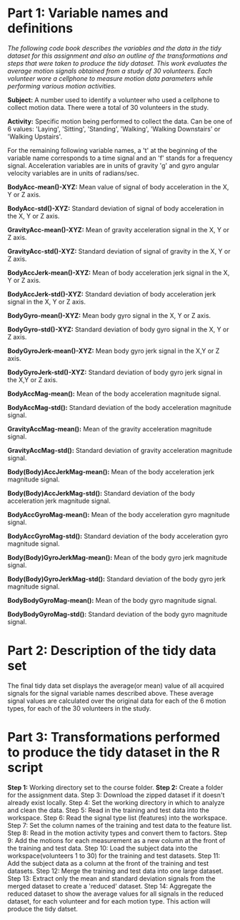 # Part 1:  Variable names and definitions

*The following code book describes the variables and the data in the tidy
dataset for this assignment and also an outline of the transformations and
steps that were taken to produce the tidy dataset.  This work evaluates the
average motion signals obtained from a study of 30 volunteers.  Each volunteer
wore a cellphone to measure motion data parameters while performing various 
motion activities.*


**Subject:** A number used to identify a volunteer who used a cellphone
             to collect motion data.  There were a total of 30 volunteers in
	     the study.

**Activity:**  Specific motion being performed to collect the data.  Can be 
	       one of 6 values:  'Laying', 'Sitting', 'Standing', 'Walking',
	       'Walking Downstairs' or 'Walking Upstairs'.


	
For the remaining following variable names, a 't' at the beginning of 
the variable name corresponds to a time signal and an 'f' stands for 
a frequency signal. Acceleration variables are in units of gravity 'g'
and gyro angular velocity variables are in units of radians/sec. 



**BodyAcc-mean()-XYZ:** Mean value of signal of body acceleration
in the X, Y or Z axis.

**BodyAcc-std()-XYZ:** Standard deviation of signal of body acceleration
in the X, Y or Z axis.
	
**GravityAcc-mean()-XYZ:** Mean of gravity acceleration signal in the
X, Y or Z axis.

**GravityAcc-std()-XYZ:** Standard deviation of signal of gravity in 
the X, Y or Z axis. 

**BodyAccJerk-mean()-XYZ:** Mean of body acceleration jerk signal in 
the X, Y or Z axis.

**BodyAccJerk-std()-XYZ:** Standard deviation of body acceleration jerk
signal in the X, Y or Z axis.

**BodyGyro-mean()-XYZ:** Mean body gyro signal in the X, Y or Z axis.

**BodyGyro-std()-XYZ:** Standard deviation of body gyro signal in the
X, Y or Z axis.

**BodyGyroJerk-mean()-XYZ:** Mean body gyro jerk signal in the X,Y or
Z axis.

**BodyGyroJerk-std()-XYZ:** Standard deviation of body gyro jerk signal
in the X,Y or Z axis.
	
**BodyAccMag-mean():** Mean of the body acceleration magnitude
signal.

**BodyAccMag-std():** Standard deviation of the body acceleration 
magnitude signal.

**GravityAccMag-mean():**  Mean of the gravity acceleration magnitude
signal.

**GravityAccMag-std():**   Standard deviation of gravity acceleration magnitude
signal.

**Body(Body)AccJerkMag-mean():** Mean of the body acceleration jerk 
magnitude signal.

**Body(Body)AccJerkMag-std():** Standard deviation of the body 
acceleration jerk magnitude signal.

**BodyAccGyroMag-mean():**  Mean of the body acceleration gyro magnitude
signal.

**BodyAccGyroMag-std():**  Standard deviation of the body acceleration gyro
magnitude signal.

**Body(Body)GyroJerkMag-mean():** Mean of the body gyro jerk magnitude 
signal.

**Body(Body)GyroJerkMag-std():** Standard deviation of the body gyro jerk 
magnitude signal.

**BodyBodyGyroMag-mean():** Mean of the body gyro magnitude signal.

**BodyBodyGyroMag-std():** Standard deviation of the body gyro magnitude
signal.
	
	
# Part 2:  Description of the tidy data set

The final tidy data set displays the average(or mean) value of all acquired 
signals for the signal variable names described above.  These average
signal values are calculated over the original data for each of the 6 motion 
types, for each of the 30 volunteers in the study.  


# Part 3:  Transformations performed to produce the tidy dataset in the R script

	 	
**Step 1:** Working directory set to the course folder.
**Step 2:** Create a folder for the assignment data.
Step 3: Download the zipped dataset if it doesn't already exist locally.
Step 4: Set the working directory in which to analyze and clean the data.
Step 5: Read in the training and test data into the workspace.
Step 6: Read the signal type list (features) into the workspace.
Step 7: Set the column names of the training and test data to the 
	feature list.
Step 8: Read in the motion activity types and convert them to factors.
Step 9: Add the motions for each measurement as a new column at the front
	of the training and test data.
Step 10: Load the subject data into the workspace(volunteers 1 to 30) for
	 the training and test datasets.
Step 11: Add the subject data as a column at the front of the training
	 and test datasets.
Step 12: Merge the training and test data into one large dataset.
Step 13: Extract only the mean and standard deviation signals from
	 the merged dataset to create a 'reduced' dataset.
Step 14: Aggregate the reduced dataset to show the average values for
	 all signals in the reduced dataset, for each volunteer and for
	 each motion type.  This action will produce the tidy datset.

	 
	     
 


	 
	

	 

